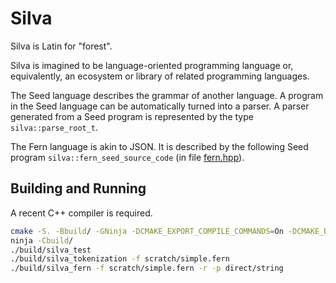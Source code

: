 # Silva

Silva is Latin for "forest".

Silva is imagined to be language-oriented programming language or, equivalently, an ecosystem or
library of related programming languages.

The Seed language describes the grammar of another language. A program in the Seed language can be
automatically turned into a parser. A parser generated from a Seed program is represented by the
type `silva::parse_root_t`.

The Fern language is akin to JSON. It is described by the following Seed program
`silva::fern_seed_source_code` (in file [fern.hpp](src/fern.hpp)).


## Building and Running

A recent C++ compiler is required.

```bash
cmake -S. -Bbuild/ -GNinja -DCMAKE_EXPORT_COMPILE_COMMANDS=On -DCMAKE_BUILD_TYPE=Debug -DCMAKE_CXX_COMPILER=clang++ -DCMAKE_C_COMPILER=clang
ninja -Cbuild/
./build/silva_test
./build/silva_tokenization -f scratch/simple.fern
./build/silva_fern -f scratch/simple.fern -r -p direct/string
```
